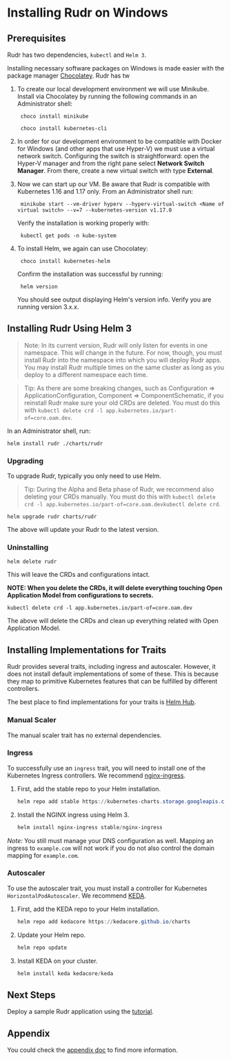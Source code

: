 # Installing Rudr on Windows

## Prerequisites

Rudr has two dependencies, `kubectl` and `Helm 3`.

Installing necessary software packages on Windows is made easier with the package manager [Chocolatey](https://chocolatey.org/). Rudr has tw

1. To create our local development environment we will use Minikube. Install via Chocolatey by running the following commands in an Administrator shell:

        choco install minikube

        choco install kubernetes-cli

2. In order for our development environment to be compatible with Docker for Windows (and other apps that use Hyper-V) we must use a virtual network switch. Configuring the switch is straightforward: open the Hyper-V manager and from the right pane select **Network Switch Manager**. From there, create a new virtual switch with type **External**.

3. Now we can start up our VM. Be aware that Rudr is compatible with Kubernetes 1.16 and 1.17 only. From an Administrator shell run:

        minikube start --vm-driver hyperv --hyperv-virtual-switch <Name of virtual switch> --v=7 --kubernetes-version v1.17.0

    Verify the installation is working properly with: 

        kubectl get pods -n kube-system


4. To install Helm, we again can use Chocolatey:

        choco install kubernetes-helm

    Confirm the installation was successful by running:

        helm version

    You should see output displaying Helm's version info. Verify you are running version 3.x.x.

## Installing Rudr Using Helm 3

> Note: In its current version, Rudr will only listen for events in one namespace. This will change in the future. For now, though, you must install Rudr into the namespace into which you will deploy Rudr apps. You may install Rudr multiple times on the same cluster as long as you deploy to a different namespace each time.
 
> Tip: As there are some breaking changes, such as Configuration => ApplicationConfiguration, Component => ComponentSchematic, if you reinstall Rudr make sure your old CRDs are deleted. You must do this with `kubectl delete crd -l app.kubernetes.io/part-of=core.oam.dev`.

In an Administrator shell, run:

    helm install rudr ./charts/rudr


### Upgrading

To upgrade Rudr, typically you only need to use Helm.

> Tip: During the Alpha and Beta phase of Rudr, we recommend also deleting your CRDs manually. You must do this with `kubectl delete crd -l app.kubernetes.io/part-of=core.oam.devkubectl delete crd`.

```console
helm upgrade rudr charts/rudr
```

The above will update your Rudr to the latest version.

### Uninstalling

```console
helm delete rudr
```

This will leave the CRDs and configurations intact.

**NOTE: When you delete the CRDs, it will delete everything touching Open Application Model from configurations to secrets.**

```console
kubectl delete crd -l app.kubernetes.io/part-of=core.oam.dev
```

The above will delete the CRDs and clean up everything related with Open Application Model.

## Installing Implementations for Traits

Rudr provides several traits, including ingress and autoscaler. However, it does not install default implementations of some of these. This is because they map to primitive Kubernetes features that can be fulfilled by  different controllers.

The best place to find implementations for your traits is [Helm Hub](https://hub.helm.sh/).


### Manual Scaler

The manual scaler trait has no external dependencies.

### Ingress

To successfully use an `ingress` trait, you will need to install one of the Kubernetes Ingress controllers. We recommend [nginx-ingress](https://hub.helm.sh/charts/stable/nginx-ingress).

1. First, add the stable repo to your Helm installation. 

    ```Powershell
    helm repo add stable https://kubernetes-charts.storage.googleapis.com/
    ```

2. Install the NGINX ingress using Helm 3. 

    ```Powershell
    helm install nginx-ingress stable/nginx-ingress
    ```

*Note:* You still must manage your DNS configuration as well. Mapping an ingress to `example.com` will not work if you do not also control the domain mapping for `example.com`.

### Autoscaler

To use the autoscaler trait, you must install a controller for Kubernetes `HorizontalPodAutoscaler`. We recommend [KEDA](https://hub.helm.sh/charts/kedacore/keda).

1. First, add the KEDA repo to your Helm installation. 

    ```Powershell
    helm repo add kedacore https://kedacore.github.io/charts
    ```

2. Update your Helm repo. 

    ```Powershell
    helm repo update
    ```

2. Install KEDA on your cluster. 

    ```Powershell
    helm install keda kedacore/keda
    ```

## Next Steps

Deploy a sample Rudr application using the [tutorial](../tutorials/deploy_and_update.md). 

## Appendix

You could check the [appendix doc](appendix.md) to find more information.